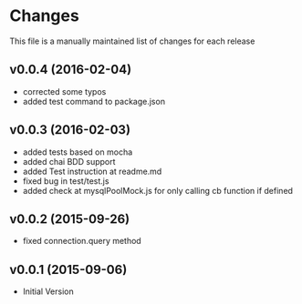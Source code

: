 # Changes

This file is a manually maintained list of changes for each release

## v0.0.4 (2016-02-04)
* corrected some typos
* added test command to package.json

## v0.0.3 (2016-02-03)
* added tests based on mocha
* added chai BDD support
* added Test instruction at readme.md
* fixed bug in test/test.js
* added check at mysqlPoolMock.js for only calling cb function if defined


## v0.0.2 (2015-09-26)
* fixed connection.query method

## v0.0.1 (2015-09-06)
* Initial Version